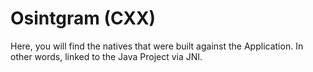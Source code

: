# Osintgram (CXX)
Here, you will find the natives that were built against the Application. In other
words, linked to the Java Project via JNI.
